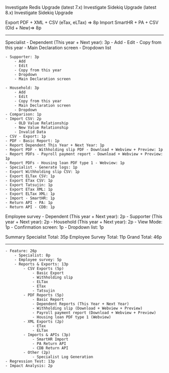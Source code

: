 Investigate Redis Upgrade (latest 7.x)
Investigate Sidekiq Upgrade (latest 8.x)
Investigate Sidekiq Upgrade



Export PDF + XML + CSV (eTax, eLTax) => 8p
Import SmartHR + PA + CSV (Old + New)=> 8p

---
Specialist
    - Dependent (This year + Next year): 3p
        - Add
        - Edit
        - Copy from this year
        - Main Declaration screen
        - Dropdown list

    - Supporter: 3p
        - Add
        - Edit
        - Copy from this year
        - Dropdown
        - Main Declaration screen

    - Household: 3p
        - Add
        - Edit
        - Copy from this year
        - Main Declaration screen
        - Dropdown
    - Comparison: 1p
    - Import CSV: 2p
        - OLD Value Relationship
        - New Value Relationship
        - Invalid Data
    - CSV - Export: 1p
    - PDF - Basic Report: 1p
    - Report Dependent This Year + Next Year: 1p
    - Report PDF - Withholding slip PDF - Download + Webview + Preview: 1p
    - Report PDFs - Payroll payment report - Download + Webview + Preview: 1p
    - Report PDFs - Housing loan PDF type 1 - Webview: 1p
    - Specialist - Generate logs: 1p
    - Export Withholding slip CSV: 1p
    - Export ELTax CSV: 1p
    - Export ETax CSV: 1p
    - Export Tatsujin: 1p
    - Export ETax XML: 1p
    - Export ELTax XML: 1p
    - Import - SmartHR: 1p
    - Return API - PA: 1p
    - Return API - CDB: 1p

Employee survey
    - Dependent (This year + Next year): 2p
    - Supporter (This year + Next year): 2p
    - Household (This year + Next year): 2p
    - View Mode: 1p
    - Confirmation screen: 1p
    - Dropdown list: 1p

Summary
    Specialist Total: 35p
    Employee Survey Total: 11p
    Grand Total: 46p


--- 
    - Feature: 26p
        - Specialist: 8p
        - Employee survey: 5p
        - Reports & Exports: 13p
            - CSV Exports (5p)
                - Basic Export
                - Withholding slip
                - ELTax
                - ETax
                - Tatsujin
            - PDF Reports (5p)
                - Basic Report
                - Dependent Reports (This Year + Next Year)
                - Withholding slip (Download + Webview + Preview)
                - Payroll payment report (Download + Webview + Preview)
                - Housing loan PDF type 1 (Webview)
            - XML Exports (2p)
                - ETax
                - ELTax
            - Imports & APIs (3p)
                - SmartHR Import
                - PA Return API
                - CDB Return API
            - Other (2p)
                - Specialist Log Generation
    - Regression Test: 13p
    - Impact Analysis: 2p